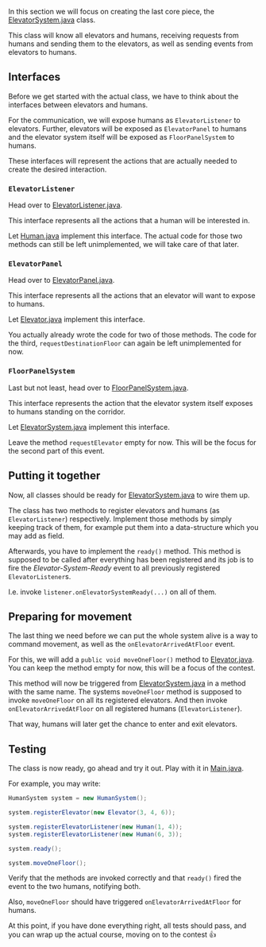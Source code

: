 In this section we will focus on creating the last core piece, the
[ElevatorSystem.java](course://Course/ElevatorSystem/src/org/togetherjava/event/elevator/elevators/ElevatorSystem.java) class.

This class will know all elevators and humans,
receiving requests from humans and sending them to the elevators,
as well as sending events from elevators to humans.

## Interfaces

Before we get started with the actual class, we have to think about the
interfaces between elevators and humans.

For the communication, we will expose humans as `ElevatorListener` to elevators.
Further, elevators will be exposed as `ElevatorPanel` to humans and the elevator system
itself will be exposed as `FloorPanelSystem` to humans.

These interfaces will represent the actions that are actually needed to create the
desired interaction.

### `ElevatorListener`

Head over to [ElevatorListener.java](course://Course/ElevatorSystem/src/org/togetherjava/event/elevator/humans/ElevatorListener.java).

This interface represents all the actions that a human will be interested in.

Let [Human.java](course://Course/ElevatorSystem/src/org/togetherjava/event/elevator/humans/Human.java)
implement this interface. The actual code for those two methods can still be left unimplemented,
we will take care of that later.

### `ElevatorPanel`

Head over to [ElevatorPanel.java](course://Course/ElevatorSystem/src/org/togetherjava/event/elevator/elevators/ElevatorPanel.java).

This interface represents all the actions that an elevator will want to expose to humans.

Let [Elevator.java](course://Course/ElevatorSystem/src/org/togetherjava/event/elevator/elevators/Elevator.java)
implement this interface.

You actually already wrote the code for two of those methods. The code for the third,
`requestDestinationFloor` can again be left unimplemented for now. 

### `FloorPanelSystem`

Last but not least, head over to [FloorPanelSystem.java](course://Course/ElevatorSystem/src/org/togetherjava/event/elevator/elevators/FloorPanelSystem.java).

This interface represents the action that the elevator system itself exposes to humans
standing on the corridor.

Let [ElevatorSystem.java](course://Course/ElevatorSystem/src/org/togetherjava/event/elevator/elevators/ElevatorSystem.java)
implement this interface.

Leave the method `requestElevator` empty for now. This will be the focus for the
second part of this event. 


## Putting it together

Now, all classes should be ready for [ElevatorSystem.java](course://Course/ElevatorSystem/src/org/togetherjava/event/elevator/elevators/ElevatorSystem.java)
to wire them up.

The class has two methods to register elevators and humans (as `ElevatorListener`) respectively.
Implement those methods by simply keeping track of them, for example put them into a data-structure
which you may add as field.

Afterwards, you have to implement the `ready()` method. This method is supposed to be called
after everything has been registered and its job is to fire the _Elevator-System-Ready_ event
to all previously registered `ElevatorListener`s.

I.e. invoke `listener.onElevatorSystemReady(...)` on all of them.

## Preparing for movement

The last thing we need before we can put the whole system alive is a way to command movement,
as well as the `onElevatorArrivedAtFloor` event.

For this, we will add a `public void moveOneFloor()` method to [Elevator.java](course://Course/ElevatorSystem/src/org/togetherjava/event/elevator/elevators/Elevator.java).
You can keep the method empty for now, this will be a focus of the contest.

This method will now be triggered from [ElevatorSystem.java](course://Course/ElevatorSystem/src/org/togetherjava/event/elevator/elevators/ElevatorSystem.java)
in a method with the same name. The systems `moveOneFloor` method is supposed to
invoke `moveOneFloor` on all its registered elevators. And then invoke `onElevatorArrivedAtFloor`
on all registered humans (`ElevatorListener`).

That way, humans will later get the chance to enter and exit elevators.

## Testing

The class is now ready, go ahead and try it out. Play with it in
[Main.java](course://Course/ElevatorSystem/src/org/togetherjava/event/elevator/Main.java).

For example, you may write:

```java
HumanSystem system = new HumanSystem();

system.registerElevator(new Elevator(3, 4, 6));

system.registerElevatorListener(new Human(1, 4));
system.registerElevatorListener(new Human(6, 3));

system.ready();

system.moveOneFloor();
```

Verify that the methods are invoked correctly and that `ready()`
fired the event to the two humans, notifying both.

Also, `moveOneFloor` should have triggered `onElevatorArrivedAtFloor` for humans.

At this point, if you have done everything right, all tests should pass, and you
can wrap up the actual course, moving on to the contest 👍
